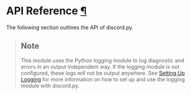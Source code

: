 # API Reference [¶](https://discordpy.readthedocs.io/en/stable/api.html#api-reference)
The following section outlines the API of discord.py.

> ## Note
> This module uses the Python logging module to log diagnostic and errors in an output independent way. If the logging module is not configured, these logs will not be output anywhere. See [Setting Up Logging](https://discordpy.readthedocs.io/en/stable/logging.html#logging-setup) for more information on how to set up and use the logging module with discord.py.